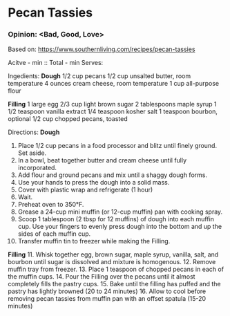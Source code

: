 # Pecan Tassies
### Opinion: <Bad, Good, Love>

Based on: https://www.southernliving.com/recipes/pecan-tassies

Acitve - min :: Total - min Serves:

Ingedients:
__Dough__
1/2 cup pecans
1/2 cup unsalted butter, room temperature 
4 ounces cream cheese, room temperature
1 cup all-purpose flour

__Filling__
1 large egg
2/3 cup light brown sugar
2 tablespoons maple syrup
1 1/2 teaspoon vanilla extract
1/4 teaspoon kosher salt
1 teaspoon bourbon, optional
1/2 cup chopped pecans, toasted

Directions:
__Dough__
1. Place 1/2 cup pecans in a food processor and blitz until finely ground. Set aside. 
2. In a bowl, beat together butter and cream cheese until fully incorporated. 
3. Add flour and ground pecans and mix until a shaggy dough forms. 
4. Use your hands to press the dough into a solid mass. 
5. Cover with plastic wrap and refrigerate (1 hour)
6. Wait.
7. Preheat oven to 350°F. 
8. Grease a 24-cup mini muffin (or 12-cup muffin) pan with cooking spray. 
9. Scoop 1 tablespoon (2 tbsp for 12 muffins) of dough into each muffin cup. Use your fingers to evenly press dough into the bottom and up the sides of each muffin cup. 
10. Transfer muffin tin to freezer while making the Filling.

__Filling__
11. Whisk together egg, brown sugar, maple syrup, vanilla, salt, and bourbon until sugar is dissolved and mixture is homogenous. 
12. Remove muffin tray from freezer. 
13. Place 1 teaspoon of chopped pecans in each of the muffin cups. 
14. Pour the Filling over the pecans until it almost completely fills the pastry cups. 
15. Bake until the filling has puffed and the pastry has lightly browned (20 to 24 minutes)
16. Allow to cool before removing pecan tassies from muffin pan with an offset spatula (15-20 minutes)
